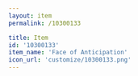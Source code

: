 ```yaml
---
layout: item
permalink: /10300133

title: Item
id: '10300133'
item_name: 'Face of Anticipation'
icon_url: 'customize/10300133.png'
---
```

